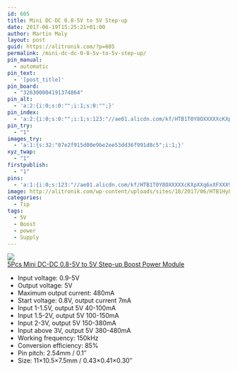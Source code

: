 ```yaml
---
id: 605
title: Mini DC-DC 0.8-5V to 5V Step-up
date: 2017-06-19T15:25:21+01:00
author: Martin Maly
layout: post
guid: https://alitronik.com/?p=605
permalink: /mini-dc-dc-0-8-5v-to-5v-step-up/
pin_manual:
  - automatic
pin_text:
  - '[post_title]'
pin_board:
  - "326300004191374864"
pin_alt:
  - 'a:2:{i:0;s:0:"";i:1;s:0:"";}'
pin_index:
  - 'a:2:{i:0;s:0:"";i:1;s:123:"//ae01.alicdn.com/kf/HTB1T0Y8OXXXXXcKXpXXq6xXFXXX9/5Pcs-lot-font-b-Mini-b-font-font-b-DC-DC-b-font-font-b-0.jpg_220x220.jpg";}'
pin_try:
  - "1"
images_try:
  - 'a:1:{s:32:"07e2f915d00e9be2ee53dd36f991d8c5";i:1;}'
xyz_twap:
  - "1"
firstpublish:
  - "1"
pins:
  - 'a:1:{i:0;s:123:"//ae01.alicdn.com/kf/HTB1T0Y8OXXXXXcKXpXXq6xXFXXX9/5Pcs-lot-font-b-Mini-b-font-font-b-DC-DC-b-font-font-b-0.jpg_220x220.jpg";}'
image: http://alitronik.com/wp-content/uploads/sites/18/2017/06/HTB1HyLVOXXXXXabXVXXq6xXFXXXn.jpg
categories:
  - Tip
tags:
  - 5V
  - Boost
  - power
  - Supply
---
```

<a href="http://s.click.aliexpress.com/e/qJMRvVb" target="_parent"><img src="//ae01.alicdn.com/kf/HTB1T0Y8OXXXXXcKXpXXq6xXFXXX9/5Pcs-lot-font-b-Mini-b-font-font-b-DC-DC-b-font-font-b-0.jpg_220x220.jpg" /><span style="display: block;">5Pcs Mini DC-DC 0.8-5V to 5V Step-up Boost Power Module</span></a>

  * Input voltage: 0.9-5V
  * Output voltage: 5V
  * Maximum output current: 480mA
  * Start voltage: 0.8V, output current 7mA
  * Input 1-1.5V, output 5V 40-100mA
  * Input 1.5-2V, output 5V 100-150mA
  * Input 2-3V, output 5V 150-380mA
  * Input above 3V, output 5V 380-480mA
  * Working frequency: 150kHz
  * Conversion efficiency: 85%
  * Pin pitch: 2.54mm / 0.1&#8243;
  * Size: 11&#215;10.5&#215;7.5mm / 0.43&#215;0.41&#215;0.30&#8243;